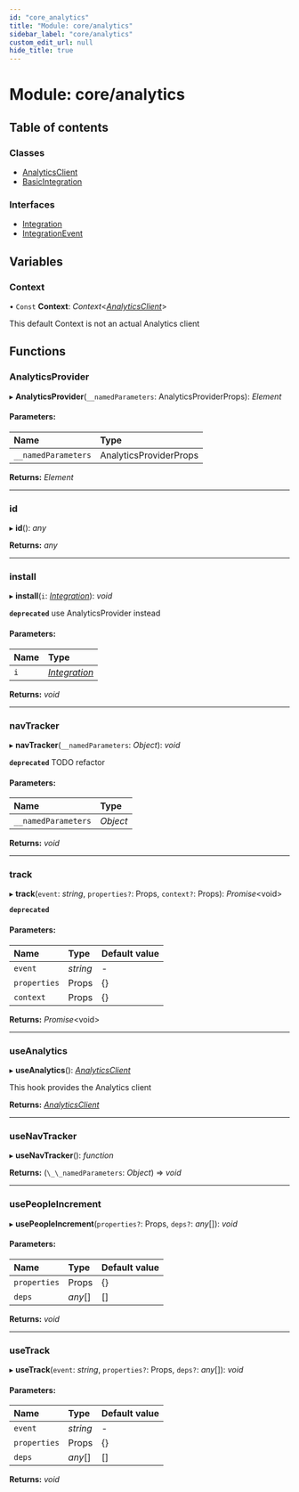 ```yaml
---
id: "core_analytics"
title: "Module: core/analytics"
sidebar_label: "core/analytics"
custom_edit_url: null
hide_title: true
---
```


# Module: core/analytics

## Table of contents

### Classes

- [AnalyticsClient](../classes/core_analytics.analyticsclient.md)
- [BasicIntegration](../classes/core_analytics.basicintegration.md)

### Interfaces

- [Integration](../interfaces/core_analytics.integration.md)
- [IntegrationEvent](../interfaces/core_analytics.integrationevent.md)

## Variables

### Context

• `Const` **Context**: *Context*<[*AnalyticsClient*](../classes/core_analytics.analyticsclient.md)\>

This default Context is not an actual Analytics client

## Functions

### AnalyticsProvider

▸ **AnalyticsProvider**(`__namedParameters`: AnalyticsProviderProps): *Element*

#### Parameters:

Name | Type |
:------ | :------ |
`__namedParameters` | AnalyticsProviderProps |

**Returns:** *Element*

___

### id

▸ **id**(): *any*

**Returns:** *any*

___

### install

▸ **install**(`i`: [*Integration*](../interfaces/core_analytics.integration.md)): *void*

**`deprecated`** use AnalyticsProvider instead

#### Parameters:

Name | Type |
:------ | :------ |
`i` | [*Integration*](../interfaces/core_analytics.integration.md) |

**Returns:** *void*

___

### navTracker

▸ **navTracker**(`__namedParameters`: *Object*): *void*

**`deprecated`** TODO refactor

#### Parameters:

Name | Type |
:------ | :------ |
`__namedParameters` | *Object* |

**Returns:** *void*

___

### track

▸ **track**(`event`: *string*, `properties?`: Props, `context?`: Props): *Promise*<void\>

**`deprecated`** 

#### Parameters:

Name | Type | Default value |
:------ | :------ | :------ |
`event` | *string* | - |
`properties` | Props | {} |
`context` | Props | {} |

**Returns:** *Promise*<void\>

___

### useAnalytics

▸ **useAnalytics**(): [*AnalyticsClient*](../classes/core_analytics.analyticsclient.md)

This hook provides the Analytics client

**Returns:** [*AnalyticsClient*](../classes/core_analytics.analyticsclient.md)

___

### useNavTracker

▸ **useNavTracker**(): *function*

**Returns:** (`\_\_namedParameters`: *Object*) => *void*

___

### usePeopleIncrement

▸ **usePeopleIncrement**(`properties?`: Props, `deps?`: *any*[]): *void*

#### Parameters:

Name | Type | Default value |
:------ | :------ | :------ |
`properties` | Props | {} |
`deps` | *any*[] | [] |

**Returns:** *void*

___

### useTrack

▸ **useTrack**(`event`: *string*, `properties?`: Props, `deps?`: *any*[]): *void*

#### Parameters:

Name | Type | Default value |
:------ | :------ | :------ |
`event` | *string* | - |
`properties` | Props | {} |
`deps` | *any*[] | [] |

**Returns:** *void*
